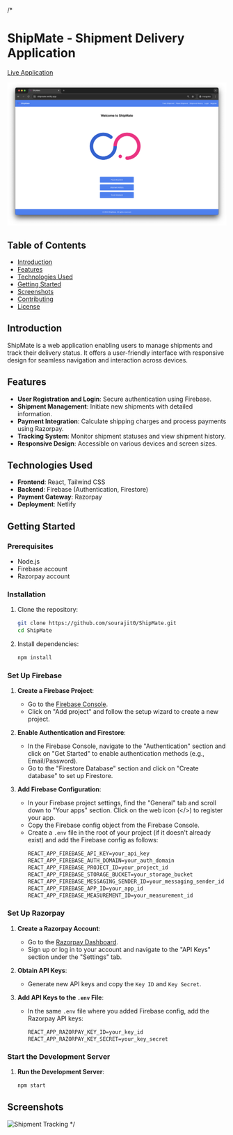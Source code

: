 /*
# ShipMate - Shipment Delivery Application

[Live Application](https://shipmate.netlify.app/)

![ShipMate Screenshot](screenshot1.png)

## Table of Contents
- [Introduction](#introduction)
- [Features](#features)
- [Technologies Used](#technologies-used)
- [Getting Started](#getting-started)
- [Screenshots](#screenshots)
- [Contributing](#contributing)
- [License](#license)

## Introduction
ShipMate is a web application enabling users to manage shipments and track their delivery status. It offers a user-friendly interface with responsive design for seamless navigation and interaction across devices.

## Features
- **User Registration and Login**: Secure authentication using Firebase.
- **Shipment Management**: Initiate new shipments with detailed information.
- **Payment Integration**: Calculate shipping charges and process payments using Razorpay.
- **Tracking System**: Monitor shipment statuses and view shipment history.
- **Responsive Design**: Accessible on various devices and screen sizes.

## Technologies Used
- **Frontend**: React, Tailwind CSS
- **Backend**: Firebase (Authentication, Firestore)
- **Payment Gateway**: Razorpay
- **Deployment**: Netlify

## Getting Started

### Prerequisites
- Node.js
- Firebase account
- Razorpay account

### Installation
1. Clone the repository:
   ```bash
   git clone https://github.com/sourajit0/ShipMate.git
   cd ShipMate
   ```

2. Install dependencies:
   ```bash
   npm install
   ```

### Set Up Firebase

1. **Create a Firebase Project**:
   - Go to the [Firebase Console](https://console.firebase.google.com/).
   - Click on "Add project" and follow the setup wizard to create a new project.

2. **Enable Authentication and Firestore**:
   - In the Firebase Console, navigate to the "Authentication" section and click on "Get Started" to enable authentication methods (e.g., Email/Password).
   - Go to the "Firestore Database" section and click on "Create database" to set up Firestore.

3. **Add Firebase Configuration**:
   - In your Firebase project settings, find the "General" tab and scroll down to "Your apps" section. Click on the web icon (</>) to register your app.
   - Copy the Firebase config object from the Firebase Console.
   - Create a `.env` file in the root of your project (if it doesn't already exist) and add the Firebase config as follows:
     ```env
     REACT_APP_FIREBASE_API_KEY=your_api_key
     REACT_APP_FIREBASE_AUTH_DOMAIN=your_auth_domain
     REACT_APP_FIREBASE_PROJECT_ID=your_project_id
     REACT_APP_FIREBASE_STORAGE_BUCKET=your_storage_bucket
     REACT_APP_FIREBASE_MESSAGING_SENDER_ID=your_messaging_sender_id
     REACT_APP_FIREBASE_APP_ID=your_app_id
     REACT_APP_FIREBASE_MEASUREMENT_ID=your_measurement_id
     ```

### Set Up Razorpay

1. **Create a Razorpay Account**:
   - Go to the [Razorpay Dashboard](https://dashboard.razorpay.com/).
   - Sign up or log in to your account and navigate to the "API Keys" section under the "Settings" tab.

2. **Obtain API Keys**:
   - Generate new API keys and copy the `Key ID` and `Key Secret`.

3. **Add API Keys to the `.env` File**:
   - In the same `.env` file where you added Firebase config, add the Razorpay API keys:
     ```env
     REACT_APP_RAZORPAY_KEY_ID=your_key_id
     REACT_APP_RAZORPAY_KEY_SECRET=your_key_secret
     ```

### Start the Development Server
1. **Run the Development Server**:
   ```bash
   npm start
   ```

## Screenshots

![Shipment Tracking](screenshots2.png)
*/

